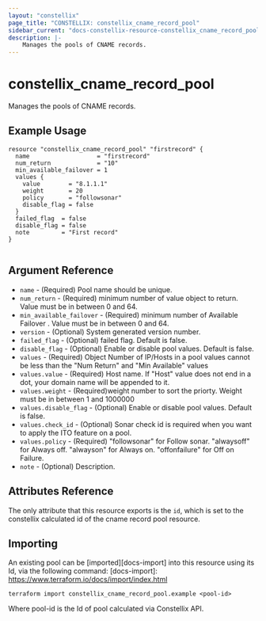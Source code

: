 ```yaml
---
layout: "constellix"
page_title: "CONSTELLIX: constellix_cname_record_pool"
sidebar_current: "docs-constellix-resource-constellix_cname_record_pool"
description: |-
    Manages the pools of CNAME records.
---
```


# constellix_cname_record_pool
  Manages the pools of CNAME records.

## Example Usage ##

```hcl
resource "constellix_cname_record_pool" "firstrecord" {
  name                   = "firstrecord"
  num_return             = "10"
  min_available_failover = 1
  values {
    value        = "8.1.1.1"
    weight       = 20
    policy       = "followsonar"
    disable_flag = false
  }
  failed_flag  = false
  disable_flag = false
  note         = "First record"
}


```

## Argument Reference ##
* `name` - (Required) Pool name should be unique.
* `num_return` - (Required) minimum number of value object to return. Value must be in between 0 and 64.
* `min_available_failover` - (Required) minimum number of Available Failover . Value must be in between 0 and 64.
* `version` - (Optional) System generated version number.
* `failed_flag` - (Optional) failed flag. Default is false.
* `disable_flag` - (Optional) Enable or disable pool values. Default is false.
* `values` - (Required) Object Number of IP/Hosts in a pool values cannot be less than the "Num Return" and "Min Available" values
* `values.value` - (Required) Host name. If "Host" value does not end in a dot, your domain name will be appended to it.
* `values.weight` - (Required)weight number to sort the priorty. Weight must be in between 1 and 1000000
* `values.disable_flag` - (Optional) Enable or disable pool values. Default is false.
* `values.check_id` - (Optional) Sonar check id is required when you want to apply the ITO feature on a pool.
* `values.policy` - (Required) "followsonar" for Follow sonar. "alwaysoff" for Always off. "alwayson" for Always on. "offonfailure" for Off on Failure.
* `note` - (Optional) Description.

## Attributes Reference
The only attribute that this resource exports is the `id`, which is set to the constellix calculated id of the cname record pool resource.

## Importing ##

An existing pool can be [imported][docs-import] into this resource using its Id, via the following command:
[docs-import]: https://www.terraform.io/docs/import/index.html


```
terraform import constellix_cname_record_pool.example <pool-id>
```

Where pool-id is the Id of pool calculated via Constellix API.